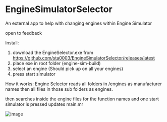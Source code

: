 # EngineSimulatorSelector
An external app to help with changing engines within Engine Simulator

open to feedback


Install:
1. download the EngineSelector.exe from https://github.com/sta0003/EngineSimulatorSelector/releases/latest
2. place exe in root folder (engine-sim-build)
3. select an engine (Should pick up on all your engines)
4. press start simulator



How it works:
Engine Selector reads all folders in /engines as manufacturer names then all files in those sub folders as engines.

then searches inside the engine files for the function names and one start simulator is pressed updates main.mr


![image](https://user-images.githubusercontent.com/65334355/187917960-553c4921-2938-4c5a-bc3d-3843af9a0a54.png)
